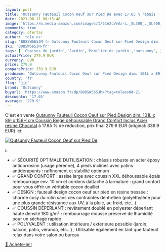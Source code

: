 ```yaml
---
layout: post
title: 'Outsunny Fauteuil Cocon Oeuf sur Pied De avec 17.65 % rabais '
date: 2021-08-11 08:13:48
image: 'https://m.media-amazon.com/images/I/51A2cVvAa-L._SL500_._SL400_.jpg'
comments: true
category: ofertas
author: 'tole.es'
slug: 'B085W565JM-fr Outsunny Fauteuil Cocon Oeuf sur Pied Design dim. 101L x...'
sku: 'B085W565JM-fr'
tags: [ 'Chaises de jardin','Jardin','Mobilier de jardin','outsunny', ]
actualPrice: 279.9 EUR
currency: EUR
price: 279.9
comparePrice: 339.9 EUR
prodname: 'Outsunny Fauteuil Cocon Oeuf sur Pied Design dim. 101L x 89l x 156H cm Coussin Beige déhoussable Grand Confort Inclus Acier résine Chocolat'
country: 'fr'
flag: '🇫🇷'
brand: 'Outsunny'
buyurl: 'https://www.amazon.fr/dp/B085W565JM/?tag=tolees0d-21'
descuento: '17.65'
average: '279.9'
---
```


C'est en vente [Outsunny Fauteuil Cocon Oeuf sur Pied Design dim. 101L x 89l x 156H cm Coussin Beige déhoussable Grand Confort Inclus Acier résine Chocolat](https://www.amazon.fr/dp/B085W565JM/?tag=tolees0d-21)  à  17.65 % de réduction, prix final  279.9 EUR (original: 339.9 EUR) ici:

[![Outsunny Fauteuil Cocon Oeuf sur Pied De](https://m.media-amazon.com/images/I/51A2cVvAa-L._SL500_._SL400_.jpg)](https://www.amazon.fr/dp/B085W565JM/?tag=tolees0d-21)

ℹ️:

- ✅ SÉCURITÉ OPTIMALE DUTILISATION : châssis robuste en acier époxy anticorrosion (usage pérenne), 4 pieds inclinés avec patins antidérapants : raffinement et stabilité optimum
- ✅ GRAND CONFORT : assise large avec coussin XXL déhoussable épais rembourrage env. 10 cm et cordons dattache à larmature : grand confort pour vous offrir un véritable cocon douillet
- ✅ DESIGN : fauteuil design cocon oeuf sur pied en résine tressée : charme cosy du rotin sans ces contraintes dentretien (polyéthylène pour une plus grande résistance aux UV, à la pluie, au froid, etc...)
- ✅ COUSSIN DÉPERLANT : revêtement doublé en polyester déperlant haute densité 180 g/m² : rembourrage mousse préservé de lhumidité pour un séchage rapide
- ✅ POLYVALENT : utilisation intérieure / extérieure possible (jardin, balcon, patio, véranda, etc...) ; Utilisable également en tant que fauteuil relax dans votre salon ou bureau

[🛒 Achète-le!!](https://www.amazon.fr/dp/B085W565JM/?tag=tolees0d-21)
